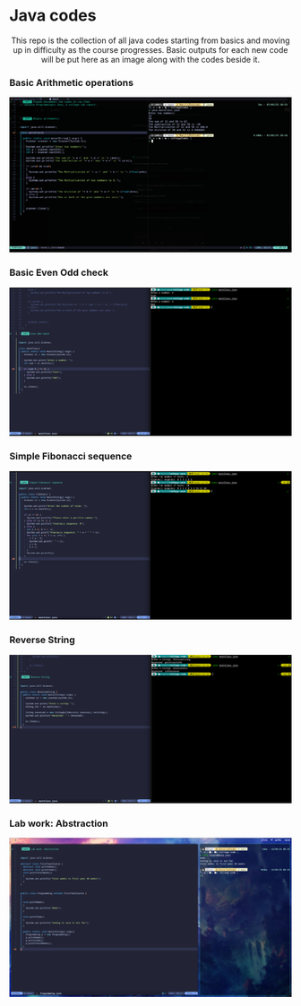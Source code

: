 # Java codes

<p align="center">
  This repo is the collection of all java codes starting from basics and moving up in difficulty as the course progresses.
  Basic outputs for each new code will be put here as an image along with the codes beside it. 
</p>

### Basic Arithmetic operations

<p align="center">
  <img src="outputs/output1.png" alt="output" width="600"/>
</p>

### Basic Even Odd check

<p align="center">
  <img src="outputs/output2.png" alr="output" width="600"/>
</p>

### Simple Fibonacci sequence

<p align="center">
  <img src="outputs/output3.png" alr="output" width="600"/>
</p>


### Reverse String

<p align="center">
  <img src="outputs/output4.png" alr="output" width="600"/>
</p>

### Lab work: Abstraction

<p align="center">
  <img src="outputs/output5.png" alr="output" width="600"/>
</p>
